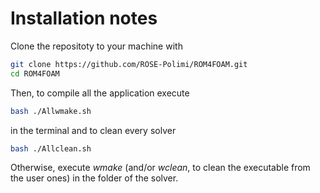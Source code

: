 # Installation notes

Clone the repositoty to your machine with
```bash
git clone https://github.com/ROSE-Polimi/ROM4FOAM.git
cd ROM4FOAM
```
Then, to compile all the application execute
```bash
bash ./Allwmake.sh
``` 
in the terminal and to clean every solver
```bash
bash ./Allclean.sh
```
Otherwise, execute *wmake* (and/or *wclean*, to clean the executable from the user ones) in the folder of the solver.